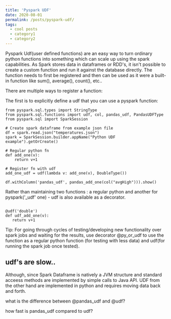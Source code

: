 ```yaml
---
title: 'Pyspark UDF'
date: 2020-08-01
permalink: /posts/pyspark-udf/
tags:
  - cool posts
  - category1
  - category2
---
```


Pyspark Udf(user defined functions) are an easy way to turn ordinary python functions into something which can scale up using the spark capabilities. As Spark stores data in dataframes or RDD's, it isn't possible to create a custom function and run it against the database directly. The function needs to first be registered and then can be used as it were a built-in function like sum(), average(), count(), etc..

There are multiple ways to register a function: 

The first is to explicitly define a udf that you can use a pyspark function:
```
from pyspark.sql.types import StringType
from pyspark.sql.functions import udf, col, pandas_udf, PandasUDFType
from pyspark.sql import SparkSession
 
# Create spark dataframe from example json file
df = spark.read.json("temperatures.json")
spark = SparkSession.builder.appName("Python UDF example").getOrCreate() 

# Regular python fn
def add_one(v):
    return v+1

# Register fn with udf
add_one_udf = udf(lambda v: add_one(v), DoubleType())

df.withColumn('pandas_udf', pandas_add_one(col("avgHigh"))).show()
```

Rather than maintaining two functions : a regular python and another for pyspark('_udf' one) - udf is also available as a decorator.

 ```

@udf('double')
def udf_add_one(v):
    return v+1
```
Tip: For going through cycles of testing/developing new functionality over spark jobs and waiting for the results, use decorator @py_or_udf to use the function as a regular python function (for testing with less data) and udf(for running the spark job once tested).

udf's are slow..
------

Although, since Spark Dataframe is natively a JVM structure and standard acceess methods are implemented by simple calls to Java API. UDF from the other hand are implemented in python and requires moving data back and forth.



what is the difference between @pandas_udf and @udf?

how fast is pandas_udf compared to udf?


